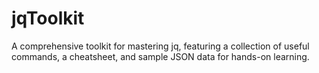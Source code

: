 # jqToolkit
A comprehensive toolkit for mastering jq, featuring a collection of useful commands, a cheatsheet, and sample JSON data for hands-on learning.

